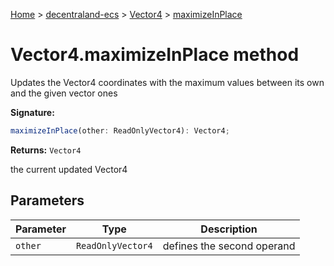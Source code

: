 [Home](./index) &gt; [decentraland-ecs](./decentraland-ecs.md) &gt; [Vector4](./decentraland-ecs.vector4.md) &gt; [maximizeInPlace](./decentraland-ecs.vector4.maximizeinplace.md)

# Vector4.maximizeInPlace method

Updates the Vector4 coordinates with the maximum values between its own and the given vector ones

**Signature:**
```javascript
maximizeInPlace(other: ReadOnlyVector4): Vector4;
```
**Returns:** `Vector4`

the current updated Vector4

## Parameters

|  Parameter | Type | Description |
|  --- | --- | --- |
|  `other` | `ReadOnlyVector4` | defines the second operand |

